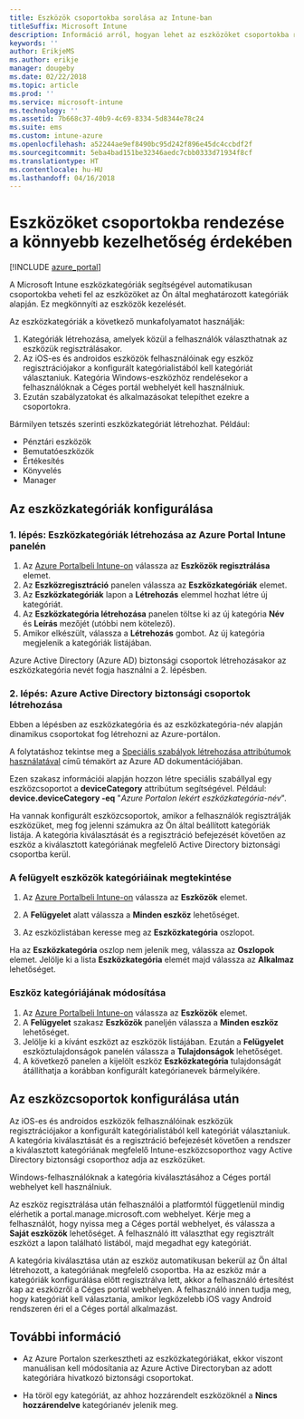 ```yaml
---
title: Eszközök csoportokba sorolása az Intune-ban
titleSuffix: Microsoft Intune
description: Információ arról, hogyan lehet az eszközöket csoportokba rendezni a könnyebb kezelhetőség érdekében.
keywords: ''
author: ErikjeMS
ms.author: erikje
manager: dougeby
ms.date: 02/22/2018
ms.topic: article
ms.prod: ''
ms.service: microsoft-intune
ms.technology: ''
ms.assetid: 7b668c37-40b9-4c69-8334-5d8344e78c24
ms.suite: ems
ms.custom: intune-azure
ms.openlocfilehash: a52244ae9ef8490bc95d242f896e45dc4ccbdf2f
ms.sourcegitcommit: 5eba4bad151be32346aedc7cbb0333d71934f8cf
ms.translationtype: HT
ms.contentlocale: hu-HU
ms.lasthandoff: 04/16/2018
---
```

# <a name="categorize-devices-into-groups-for-easier-management"></a>Eszközöket csoportokba rendezése a könnyebb kezelhetőség érdekében

[!INCLUDE [azure_portal](./includes/azure_portal.md)]

A Microsoft Intune eszközkategóriák segítségével automatikusan csoportokba veheti fel az eszközöket az Ön által meghatározott kategóriák alapján. Ez megkönnyíti az eszközök kezelését.

Az eszközkategóriák a következő munkafolyamatot használják:
1. Kategóriák létrehozása, amelyek közül a felhasználók választhatnak az eszközük regisztrálásakor.
2. Az iOS-es és androidos eszközök felhasználóinak egy eszköz regisztrációjakor a konfigurált kategórialistából kell kategóriát választaniuk. Kategória Windows-eszközhöz rendelésekor a felhasználóknak a Céges portál webhelyét kell használniuk.
3. Ezután szabályzatokat és alkalmazásokat telepíthet ezekre a csoportokra.

Bármilyen tetszés szerinti eszközkategóriát létrehozhat. Például:
- Pénztári eszközök
- Bemutatóeszközök
- Értékesítés
- Könyvelés
- Manager

## <a name="how-to-configure-device-categories"></a>Az eszközkategóriák konfigurálása

### <a name="step-1-create-device-categories-on-the-intune-blade-of-the-azure-portal"></a>1. lépés: Eszközkategóriák létrehozása az Azure Portal Intune panelén
1. Az [Azure Portalbeli Intune-on](https://aka.ms/intuneportal) válassza az **Eszközök regisztrálása** elemet.
2. Az **Eszközregisztráció** panelen válassza az **Eszközkategóriák** elemet.
3. Az **Eszközkategóriák** lapon a **Létrehozás** elemmel hozhat létre új kategóriát.
4. Az **Eszközkategória létrehozása** panelen töltse ki az új kategória **Név** és **Leírás** mezőjét (utóbbi nem kötelező).
5. Amikor elkészült, válassza a **Létrehozás** gombot. Az új kategória megjelenik a kategóriák listájában.

Azure Active Directory (Azure AD) biztonsági csoportok létrehozásakor az eszközkategória nevét fogja használni a 2. lépésben.

### <a name="step-2-create-azure-active-directory-security-groups"></a>2. lépés: Azure Active Directory biztonsági csoportok létrehozása
Ebben a lépésben az eszközkategória és az eszközkategória-név alapján dinamikus csoportokat fog létrehozni az Azure-portálon.

A folytatáshoz tekintse meg a [Speciális szabályok létrehozása attribútumok használatával](https://azure.microsoft.com/documentation/articles/active-directory-accessmanagement-groups-with-advanced-rules/#using-attributes-to-create-rules-for-device-objects) című témakört az Azure AD dokumentációjában.

Ezen szakasz információi alapján hozzon létre speciális szabállyal egy eszközcsoportot a **deviceCategory** attribútum segítségével. Például: **device.deviceCategory -eq** "*Azure Portalon lekért eszközkategória-név*".

Ha vannak konfigurált eszközcsoportok, amikor a felhasználók regisztrálják eszközüket, meg fog jelenni számukra az Ön által beállított kategóriák listája. A kategória kiválasztását és a regisztráció befejezését követően az eszköz a kiválasztott kategóriának megfelelő Active Directory biztonsági csoportba kerül.

### <a name="view-the-categories-of-devices-that-you-manage"></a>A felügyelt eszközök kategóriáinak megtekintése

1.  Az [Azure Portalbeli Intune-on](https://aka.ms/intuneportal) válassza az **Eszközök** elemet.

2.  A **Felügyelet** alatt válassza a **Minden eszköz** lehetőséget.

3.  Az eszközlistában keresse meg az **Eszközkategória** oszlopot.

Ha az **Eszközkategória** oszlop nem jelenik meg, válassza az **Oszlopok** elemet. Jelölje ki a lista **Eszközkategória** elemét majd válassza az **Alkalmaz** lehetőséget.

### <a name="change-the-category-of-a-device"></a>Eszköz kategóriájának módosítása

1. Az [Azure Portalbeli Intune-on](https://aka.ms/intuneportal) válassza az **Eszközök** elemet.
2. A **Felügyelet** szakasz **Eszközök** paneljén válassza a **Minden eszköz** lehetőséget.
3. Jelölje ki a kívánt eszközt az eszközök listájában. Ezután a **Felügyelet** eszköztulajdonságok panelén válassza a **Tulajdonságok** lehetőséget.
4. A következő panelen a kijelölt eszköz **Eszközkategória** tulajdonságát átállíthatja a korábban konfigurált kategórianevek bármelyikére.

## <a name="after-you-configure-device-groups"></a>Az eszközcsoportok konfigurálása után

Az iOS-es és androidos eszközök felhasználóinak eszközük regisztrációjakor a konfigurált kategórialistából kell kategóriát választaniuk. A kategória kiválasztását és a regisztráció befejezését követően a rendszer a kiválasztott kategóriának megfelelő Intune-eszközcsoporthoz vagy Active Directory biztonsági csoporthoz adja az eszközüket.

Windows-felhasználóknak a kategória kiválasztásához a Céges portál webhelyet kell használniuk.

Az eszköz regisztrálása után felhasználói a platformtól függetlenül mindig elérhetik a portal.manage.microsoft.com webhelyet. Kérje meg a felhasználót, hogy nyissa meg a Céges portál webhelyet, és válassza a **Saját eszközök** lehetőséget. A felhasználó itt választhat egy regisztrált eszközt a lapon található listából, majd megadhat egy kategóriát.

A kategória kiválasztása után az eszköz automatikusan bekerül az Ön által létrehozott, a kategóriának megfelelő csoportba. Ha az eszköz már a kategóriák konfigurálása előtt regisztrálva lett, akkor a felhasználó értesítést kap az eszközről a Céges portál webhelyen. A felhasználó innen tudja meg, hogy kategóriát kell választania, amikor legközelebb iOS vagy Android rendszeren éri el a Céges portál alkalmazást.

## <a name="further-information"></a>További információ
- Az Azure Portalon szerkesztheti az eszközkategóriákat, ekkor viszont manuálisan kell módosítania az Azure Active Directoryban az adott kategóriára hivatkozó biztonsági csoportokat.

- Ha töröl egy kategóriát, az ahhoz hozzárendelt eszközöknél a **Nincs hozzárendelve** kategórianév jelenik meg.
